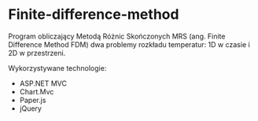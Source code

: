 # Finite-difference-method

Program obliczający Metodą Różnic Skończonych MRS (ang. Finite Difference Method FDM) dwa problemy rozkładu temperatur: 1D w czasie i 2D w przestrzeni.

Wykorzystywane technologie:
- ASP.NET MVC
- Chart.Mvc
- Paper.js
- jQuery

